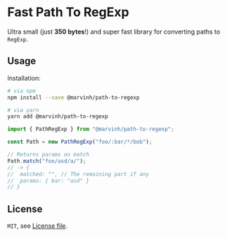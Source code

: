 # Fast Path To RegExp

Ultra small (just **350 bytes**!) and super fast library for converting paths
to `RegExp`.

## Usage

Installation:

```bash
# via npm
npm install --save @marvinh/path-to-regexp

# via yarn
yarn add @marvinh/path-to-regexp
```

```js
import { PathRegExp } from "@marvinh/path-to-regexp";

const Path = new PathRegExp("foo/:bar/*/bob");

// Returns params on match
Path.match("foo/asd/a/");
// -> {
//  matched: "", // The remaining part if any
//  params: { bar: "asd" }
// }
```

## License

`MIT`, see [License file](./LICENSE.md).
